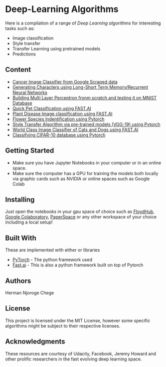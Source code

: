 # Deep-Learning Algorithms

Here is a compilation of a range of *Deep Learning algorithms* for interesting tasks such as: 

- Image classification
- Style transfer
- Transfer Learning using pretrained models
- Predictions

## Content

- [Cancer Image Classifier from Google Scraped data](https://github.com/KenyanGeek/Deep-Learning/blob/master/Cancer_Image_Classifier_Using_Fastai_%26_Google_Data.ipynb)
- [Generating Characters using Long-Short Term Memory/Recurrent Neural Networks ](https://github.com/KenyanGeek/Deep-Learning/blob/master/Copy_of_Character_Level_RNN_Exercise.ipynb)
- [Building Multi Layer Perceptron fronm scratch and testing it on MNIST Database ](https://github.com/KenyanGeek/Deep-Learning/blob/master/Multi_Layer_Perceptron_Code_From_Scratch.ipynb)
- [Quick Pet Classification using FAST.AI](https://github.com/KenyanGeek/Deep-Learning/blob/master/Pet_Classifier.ipynb)
- [Plant Disease Image classification using FAST.AI](https://github.com/KenyanGeek/Deep-Learning/blob/master/Plant_Disease_Image_Classifier_with_Fast_ai.ipynb)
- [Flower Species Indentification using Pytorch](https://github.com/KenyanGeek/Deep-Learning/blob/master/Pytorch_Final_Implementation_.ipynb)
- [Style Transfer Algorithm via pre-trained models (VGG-19) using Pytorch ](https://github.com/KenyanGeek/Deep-Learning/blob/master/Style_Transfer_Solution.ipynb)
- [World Class Image Classifier of Cats and Dogs using FAST.AI ](https://github.com/KenyanGeek/Deep-Learning/blob/master/World_Class_Image_Classifier_with_Fast_ai.ipynb)
- [Classifying CIFAR-10 database using Pytorch ](https://github.com/KenyanGeek/Deep-Learning/blob/master/cifar10_cnn_exercise.ipynb)



## Getting Started

 - Make sure you have Jupyter Notebooks in your computer or in an online space.
 - Make sure the computer has a GPU for training the models both locally via graphic cards such as NVIDIA or online spaces such as  Google Colab

## Installing

Just open the notebooks in your gpu space of choice such as [FloydHub](https://www.floydhub.com/), [Google Colaboratory](https://colab.research.google.com/notebooks/welcome.ipynb#recent=true), [PaperSpace](https://www.paperspace.com/) or any other workspace of your choice including a local setup!



## Built With
These are implemented with either  or  libraries
* [PyTorch](https://pytorch.org/) - The python framework used
* [Fast.ai](https://www.fast.ai/) - This is also a python framework built on top of Pytorch

## Authors

Herman Njoroge Chege

## License

This project is licensed under the MIT License, however some specific algorithms might be subject to their respective licenses.

## Acknowledgments

These resources are courtesy of Udacity, Facebook, Jeremy Howard and other prolific researchers in the fast evolving deep learning space.
